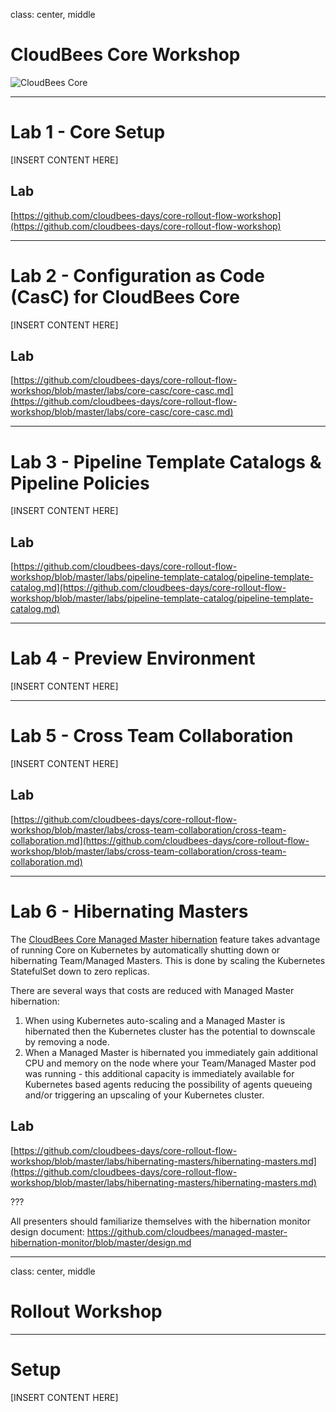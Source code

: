 class: center, middle

# CloudBees Core Workshop

![CloudBees Core](https://github.com/cloudbees-days/core-rollout-flow-workshop/raw/master/labs/core-casc/images/cloudbeescore_logo.png)

---

# Lab 1 - Core Setup

[INSERT CONTENT HERE]

## Lab

[https://github.com/cloudbees-days/core-rollout-flow-workshop](https://github.com/cloudbees-days/core-rollout-flow-workshop)

---

# Lab 2 - Configuration as Code (CasC) for CloudBees Core

[INSERT CONTENT HERE]

## Lab

[https://github.com/cloudbees-days/core-rollout-flow-workshop/blob/master/labs/core-casc/core-casc.md](https://github.com/cloudbees-days/core-rollout-flow-workshop/blob/master/labs/core-casc/core-casc.md)

---

# Lab 3 - Pipeline Template Catalogs & Pipeline Policies

[INSERT CONTENT HERE]

## Lab

[https://github.com/cloudbees-days/core-rollout-flow-workshop/blob/master/labs/pipeline-template-catalog/pipeline-template-catalog.md](https://github.com/cloudbees-days/core-rollout-flow-workshop/blob/master/labs/pipeline-template-catalog/pipeline-template-catalog.md)

---

# Lab 4 - Preview Environment

[INSERT CONTENT HERE]

---

# Lab 5 - Cross Team Collaboration


[INSERT CONTENT HERE]

## Lab  

[https://github.com/cloudbees-days/core-rollout-flow-workshop/blob/master/labs/cross-team-collaboration/cross-team-collaboration.md](https://github.com/cloudbees-days/core-rollout-flow-workshop/blob/master/labs/cross-team-collaboration/cross-team-collaboration.md)

---

# Lab 6 - Hibernating Masters

The [CloudBees Core Managed Master hibernation](https://docs.cloudbees.com/docs/cloudbees-core/latest/cloud-admin-guide/managing-masters#_hibernation_in_managed_masters) feature takes advantage of running Core on Kubernetes by automatically shutting down or hibernating Team/Managed Masters. This is done by scaling the Kubernetes StatefulSet down to zero replicas.

There are several ways that costs are reduced with Managed Master hibernation:

1. When using Kubernetes auto-scaling and a Managed Master is hibernated then the Kubernetes cluster has the potential to downscale by removing a node.
2. When a Managed Master is hibernated you immediately gain additional CPU and memory on the node where your Team/Managed Master pod was running - this additional capacity is immediately available for Kubernetes based agents reducing the possibility of agents queueing and/or triggering an upscaling of your Kubernetes cluster. 

## Lab

[https://github.com/cloudbees-days/core-rollout-flow-workshop/blob/master/labs/hibernating-masters/hibernating-masters.md](https://github.com/cloudbees-days/core-rollout-flow-workshop/blob/master/labs/hibernating-masters/hibernating-masters.md)

???

All presenters should familiarize themselves with the hibernation monitor design document: https://github.com/cloudbees/managed-master-hibernation-monitor/blob/master/design.md 

---


class: center, middle

# Rollout Workshop

---

# Setup

[INSERT CONTENT HERE]